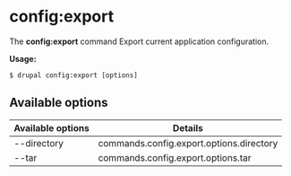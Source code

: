 # config:export
The **config:export** command Export current application configuration.

**Usage:**
```
$ drupal config:export [options] 
```

## Available options
Available options | Details
-------|-------------
--directory | commands.config.export.options.directory
--tar | commands.config.export.options.tar
